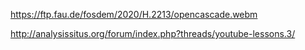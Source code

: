 https://ftp.fau.de/fosdem/2020/H.2213/opencascade.webm

http://analysissitus.org/forum/index.php?threads/youtube-lessons.3/